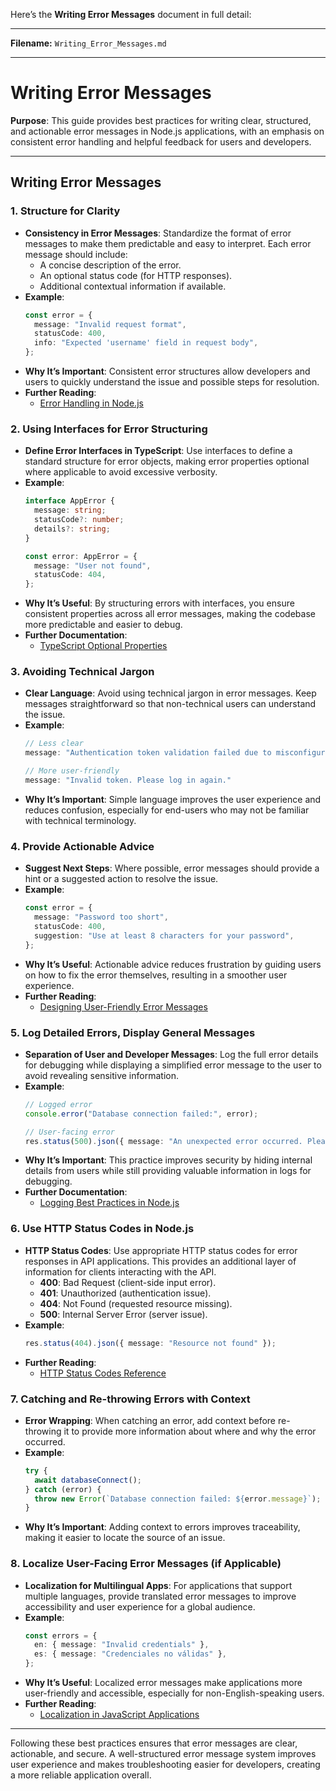 Here’s the **Writing Error Messages** document in full detail:

---

**Filename:** `Writing_Error_Messages.md`

---

# Writing Error Messages

**Purpose**: This guide provides best practices for writing clear, structured, and actionable error messages in Node.js applications, with an emphasis on consistent error handling and helpful feedback for users and developers.

---

## Writing Error Messages

### 1. Structure for Clarity
   - **Consistency in Error Messages**: Standardize the format of error messages to make them predictable and easy to interpret. Each error message should include:
      - A concise description of the error.
      - An optional status code (for HTTP responses).
      - Additional contextual information if available.
   - **Example**:
     ```typescript
     const error = {
       message: "Invalid request format",
       statusCode: 400,
       info: "Expected 'username' field in request body",
     };
     ```
   - **Why It’s Important**: Consistent error structures allow developers and users to quickly understand the issue and possible steps for resolution.
   - **Further Reading**:
      - [Error Handling in Node.js](https://nodejs.dev/learn/error-handling-in-nodejs)

### 2. Using Interfaces for Error Structuring
   - **Define Error Interfaces in TypeScript**: Use interfaces to define a standard structure for error objects, making error properties optional where applicable to avoid excessive verbosity.
   - **Example**:
     ```typescript
     interface AppError {
       message: string;
       statusCode?: number;
       details?: string;
     }

     const error: AppError = {
       message: "User not found",
       statusCode: 404,
     };
     ```
   - **Why It’s Useful**: By structuring errors with interfaces, you ensure consistent properties across all error messages, making the codebase more predictable and easier to debug.
   - **Further Documentation**:
      - [TypeScript Optional Properties](https://www.typescriptlang.org/docs/handbook/interfaces.html#optional-properties)

### 3. Avoiding Technical Jargon
   - **Clear Language**: Avoid using technical jargon in error messages. Keep messages straightforward so that non-technical users can understand the issue.
   - **Example**:
     ```typescript
     // Less clear
     message: "Authentication token validation failed due to misconfiguration."
     
     // More user-friendly
     message: "Invalid token. Please log in again."
     ```
   - **Why It’s Important**: Simple language improves the user experience and reduces confusion, especially for end-users who may not be familiar with technical terminology.

### 4. Provide Actionable Advice
   - **Suggest Next Steps**: Where possible, error messages should provide a hint or a suggested action to resolve the issue.
   - **Example**:
     ```typescript
     const error = {
       message: "Password too short",
       statusCode: 400,
       suggestion: "Use at least 8 characters for your password",
     };
     ```
   - **Why It’s Useful**: Actionable advice reduces frustration by guiding users on how to fix the error themselves, resulting in a smoother user experience.
   - **Further Reading**:
      - [Designing User-Friendly Error Messages](https://uxdesign.cc/designing-error-messages-c7d9d0d70f7)

### 5. Log Detailed Errors, Display General Messages
   - **Separation of User and Developer Messages**: Log the full error details for debugging while displaying a simplified error message to the user to avoid revealing sensitive information.
   - **Example**:
     ```typescript
     // Logged error
     console.error("Database connection failed:", error);

     // User-facing error
     res.status(500).json({ message: "An unexpected error occurred. Please try again later." });
     ```
   - **Why It’s Important**: This practice improves security by hiding internal details from users while still providing valuable information in logs for debugging.
   - **Further Documentation**:
      - [Logging Best Practices in Node.js](https://nodejs.dev/learn/how-to-log-an-object-in-nodejs)

### 6. Use HTTP Status Codes in Node.js
   - **HTTP Status Codes**: Use appropriate HTTP status codes for error responses in API applications. This provides an additional layer of information for clients interacting with the API.
      - **400**: Bad Request (client-side input error).
      - **401**: Unauthorized (authentication issue).
      - **404**: Not Found (requested resource missing).
      - **500**: Internal Server Error (server issue).
   - **Example**:
     ```typescript
     res.status(404).json({ message: "Resource not found" });
     ```
   - **Further Reading**:
      - [HTTP Status Codes Reference](https://developer.mozilla.org/en-US/docs/Web/HTTP/Status)

### 7. Catching and Re-throwing Errors with Context
   - **Error Wrapping**: When catching an error, add context before re-throwing it to provide more information about where and why the error occurred.
   - **Example**:
     ```typescript
     try {
       await databaseConnect();
     } catch (error) {
       throw new Error(`Database connection failed: ${error.message}`);
     }
     ```
   - **Why It’s Important**: Adding context to errors improves traceability, making it easier to locate the source of an issue.

### 8. Localize User-Facing Error Messages (if Applicable)
   - **Localization for Multilingual Apps**: For applications that support multiple languages, provide translated error messages to improve accessibility and user experience for a global audience.
   - **Example**:
     ```typescript
     const errors = {
       en: { message: "Invalid credentials" },
       es: { message: "Credenciales no válidas" },
     };
     ```
   - **Why It’s Useful**: Localized error messages make applications more user-friendly and accessible, especially for non-English-speaking users.
   - **Further Reading**:
      - [Localization in JavaScript Applications](https://phrase.com/blog/posts/ultimate-guide-to-javascript-localization-i18n/)

---

Following these best practices ensures that error messages are clear, actionable, and secure. A well-structured error message system improves user experience and makes troubleshooting easier for developers, creating a more reliable application overall.